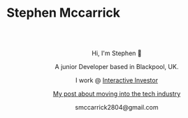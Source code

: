 # Stephen Mccarrick

<div align="center">
  <br />
  <br />
  <p>Hi, I'm Stephen 👋</p>
  <p>A junior Developer based in Blackpool, UK.</p>
  <p>
    I work @ <a href="https://www.ii.co.uk">Interactive Investor</a>
  </p>
  <p>
    <a href="https://medium.com/the-innovation/a-journey-from-coffee-to-code-bd45a3014b3a">
      My post about moving into the tech industry
    </a>
  </p>
  <p>smccarrick2804@gmail.com</p>
</div>



